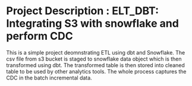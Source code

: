# Project Description : ELT_DBT: Integrating S3 with snowflake and perform CDC
This is a simple project deomnstrating ETL using dbt and Snowflake. The csv file from s3 bucket is staged to snowflake data object which is then transformed using dbt.
The transformed table is then stored into cleaned table to be used by other analytics tools. The whole process captures the CDC in the batch incremental data. 
